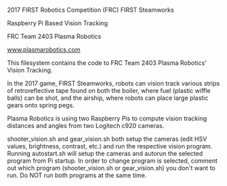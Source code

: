2017 FIRST Robotics Competition (FRC) FIRST Steamworks

Raspberry Pi Based Vision Tracking

FRC Team 2403 Plasma Robotics

www.plasmarobotics.com

This filesystem contains the code to FRC Team 2403 Plasma Robotics' Vision Tracking.

In the 2017 game, FIRST Steamworks, robots can vision track various strips of retroreflective tape found on both the boiler,
where fuel (plastic wiffle balls) can be shot, and the airship, where robots can place large plastic gears onto spring pegs.

Plasma Robotics is using two Raspberry Pis to compute vision tracking distances and angles from two Logitech c920 cameras.

shooter_vision.sh and gear_vision.sh both setup the cameras (edit HSV values, brightness, contrast, etc.) and run the respective
vision program. Running autostart.sh will setup the cameras and autorun the selected program from Pi startup. In order to change
program is selected, comment out which program (shooter_vision.sh or gear_vision.sh) you don't want to run. Do NOT run both programs
at the same time.
